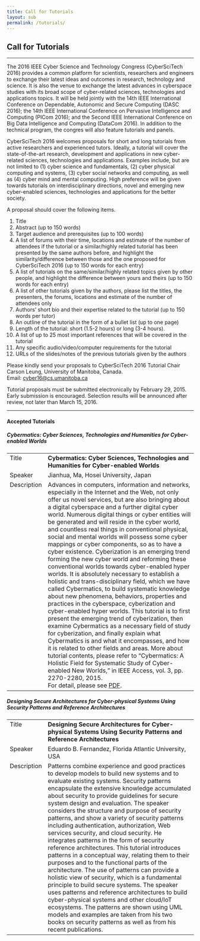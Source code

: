 ```yaml
---
title: Call for Tutorials
layout: sub
permalink: /tutorials/
---
```


<h2>Call for Tutorials</h2>
<hr/>


<p>The 2016 IEEE Cyber Science and Technology Congress (CyberSciTech 2016) provides a common platform for scientists, researchers and engineers to exchange their latest ideas and outcomes in research, technology and science. It is also the venue to exchange the latest advances in cyberspace studies with its broad scope of cyber-related sciences, technologies and applications topics. It will be held jointly with the 14th IEEE International Conference on Dependable, Autonomic and Secure Computing (DASC 2016); the 14th IEEE International Conference on Pervasive Intelligence and Computing (PICom 2016); and the Second IEEE International Conference on Big Data Intelligence and Computing (DataCom 2016). In addition to the technical program, the congres will also feature tutorials and panels.</p>
<p>CyberSciTech 2016 welcomes proposals for short and long tutorials from active researchers and experienced tutors. Ideally, a tutorial will cover the state-of-the-art research, development and applications in new cyber-related sciences, technologies and applications. Examples include, but are not limited to (1) cyber science and fundamentals, (2) cyber physical computing and systems, (3) cyber social networks and computing, as well as (4) cyber mind and mental computing. High preference will be given towards tutorials on interdisciplinary directions, novel and emerging new cyber-enabled sciences, technologies and applications for the better society.</p>
<p>A proposal should cover the following items.</p>
<ol><li>Title</li>
<li>Abstract (up to 150 words)</li>
<li>Target audience and prerequisites (up to 100 words)</li>
<li>A list of forums with their time, locations and estimate of the number of attendees if the tutorial or a similar/highly related tutorial has been presented by the same authors before, and highlight the similarity/difference between those and the one proposed for CyberSciTech 2016 (up to 150 words for each entry)</li>
<li>A list of tutorials on the same/similar/highly related topics given by other people, and highlight the difference between yours and theirs (up to 150 words for each entry)</li>
<li>A list of other tutorials given by the authors, please list the titles, the presenters, the forums, locations and estimate of the number of attendees only</li>
<li>Authors’ short bio and their expertise related to the tutorial (up to 150 words per tutor)</li>
<li>An outline of the tutorial in the form of a bullet list (up to one page)</li>
<li>Length of the tutorial: short (1.5-2 hours) or long (3-4 hours).</li>
<li>A list of up to 25 most important references that will be covered in the tutorial</li>
<li>Any specific audio/video/computer requirements for the tutorial</li>
<li>URLs of the slides/notes of the previous tutorials given by the authors</li>
</ol><p>Please kindly send your proposals to CyberSciTech 2016 Tutorial Chair Carson Leung, University of Manitoba, Canada.<br>
Email:<span class="Apple-converted-space"> </span><a href="mailto:cyber16@cs.umanitoba.ca" target="_blank">cyber16@cs.umanitoba.ca</a></p>
<p>Tutorial proposals must be submitted electronically by February 29, 2015. Early submission is encouraged. Selection results will be announced after review, not later than<span class="Apple-converted-space"> </span><span class="aBn" tabindex="0" data-term="goog_1290461088"><span class="aQJ">March 15, 2016</span></span>.</p>
<hr><p> </p>
<h4><span id="Accepted_Tutorials">Accepted Tutorials</span></h4>
<h5><span id="Cybermatics_Cyber_Sciences_Technologies_and_Humanities_for_Cyber-enabled_Worlds"><strong>Cybermatics: Cyber Sciences, Technologies and Humanities for Cyber-enabled Worlds</strong></span></h5>
<table border="0" width="800" cellspacing="0" cellpadding="2"><tbody><tr><td valign="top" width="83">Title</td>
<td valign="top" width="717"><strong>Cybermatics: Cyber Sciences, Technologies and Humanities for Cyber-enabled Worlds</strong></td>
</tr><tr><td valign="top" width="83">Speaker</td>
<td valign="top" width="717">Jianhua, Ma, Hosei University, Japan</td>
</tr><tr><td valign="top" width="83">Description</td>
<td valign="top" width="717">Advances in computers, information and networks, especially in the Internet and the Web, not only offer us novel services, but are also bringing about a digital cyberspace and a further digital cyber world. Numerous digital things or cyber entities will be generated and will reside in the cyber world, and countless real things in conventional physical, social and mental worlds will possess some cyber mappings or cyber components, so as to have a cyber existence. Cyberization is an emerging trend forming the new cyber world and reforming these conventional worlds towards cyber-enabled hyper worlds. It is absolutely necessary to establish a holistic and trans-disciplinary field, which we have called Cybermatics, to build systematic knowledge about new phenomena, behaviors, properties and practices in the cyberspace, cyberization and cyber-enabled hyper worlds. This tutorial is to first present the emerging trend of cyberization, then examine Cybermatics as a necessary field of study for cyberization, and finally explain what Cybermatics is and what it encompasses, and how it is related to other fields and areas. More about tutorial contents, please refer to “Cybermatics: A Holistic Field for Systematic Study of Cyber-enabled New Worlds,” in IEEE Access, vol. 3, pp. 2270-2280, 2015.<br>
For detail, please see <a href="http://cyberscitech.net/2016/wp-content/uploads/sites/2/2015/11/Ma_Talk_Bio_201608_Auckland.pdf" target="_blank" rel="">PDF</a>.</td>
</tr></tbody></table><h5><span id="Designing_Secure_Architectures_for_Cyber-physical_Systems_Using_Security_Patterns_and_Reference_Architectures"><b>Designing Secure Architectures for Cyber-physical Systems Using Security Patterns and Reference Architectures</b></span></h5>
<table border="0" width="802" cellspacing="0" cellpadding="2"><tbody><tr><td valign="top" width="83">Title</td>
<td valign="top" width="717"><b>Designing Secure Architectures for Cyber-physical Systems Using Security Patterns and Reference Architectures</b></td>
</tr><tr><td valign="top" width="83">Speaker</td>
<td valign="top" width="717">Eduardo B. Fernandez, Florida Atlantic University, USA</td>
</tr><tr><td valign="top" width="83">Description</td>
<td valign="top" width="717">Patterns combine experience and good practices to develop models to build new systems and to evaluate existing systems. Security patterns encapsulate the extensive knowledge accumulated about security to provide guidelines for secure system design and evaluation. The speaker considers the structure and purpose of security patterns, and show a variety of security patterns including authentication, authorization, Web services security, and cloud security. He integrates patterns in the form of security reference architectures. This tutorial introduces patterns in a conceptual way, relating them to their purposes and to the functional parts of the architecture. The use of patterns can provide a holistic view of security, which is a fundamental principle to build secure systems. The speaker uses patterns and reference architectures to build cyber-physical systems and other cloud/IoT ecosystems. The patterns are shown using UML models and examples are taken from his two books on security patterns as well as from his recent publications.
  </td></tr></tbody></table>
